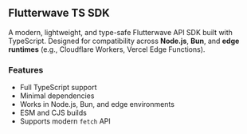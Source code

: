 ## Flutterwave TS SDK

A modern, lightweight, and type-safe Flutterwave API SDK built with TypeScript. Designed for compatibility across **Node.js**, **Bun**, and **edge runtimes** (e.g., Cloudflare Workers, Vercel Edge Functions).

### Features

- Full TypeScript support
- Minimal dependencies
- Works in Node.js, Bun, and edge environments
- ESM and CJS builds
- Supports modern `fetch` API
